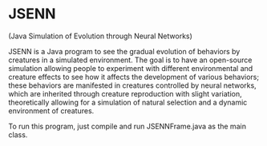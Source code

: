 # JSENN
(Java Simulation of Evolution through Neural Networks)

JSENN is a Java program to see the gradual evolution of behaviors by creatures in a simulated environment. The goal is to have an open-source simulation allowing people to experiment with different environmental and creature effects to see how it affects the development of various behaviors; these behaviors are manifested in creatures controlled by neural networks, which are inherited through creature reproduction with slight variation, theoretically allowing for a simulation of natural selection and a dynamic environment of creatures.

To run this program, just compile and run JSENNFrame.java as the main class.
